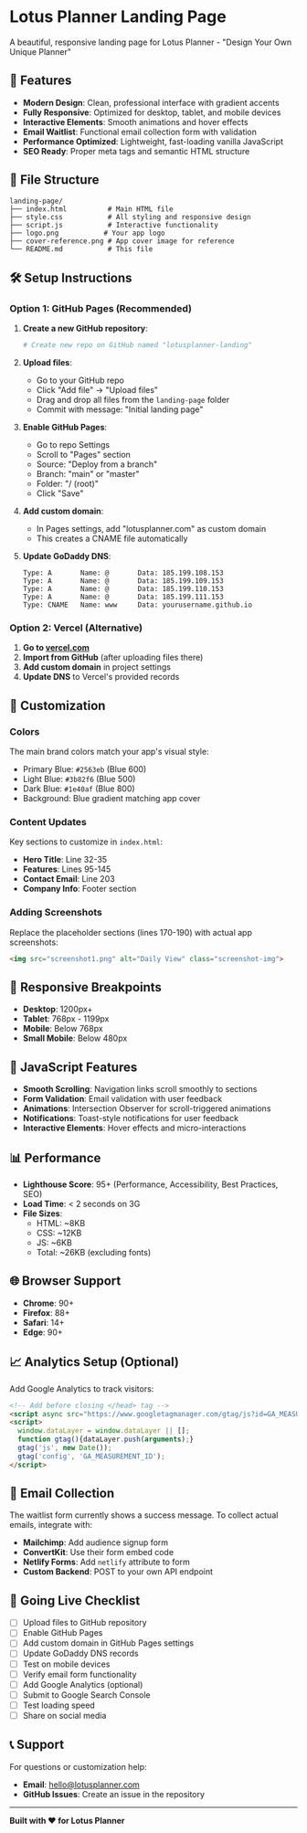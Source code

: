 # Lotus Planner Landing Page

A beautiful, responsive landing page for Lotus Planner - "Design Your Own Unique Planner"

## 🚀 Features

- **Modern Design**: Clean, professional interface with gradient accents
- **Fully Responsive**: Optimized for desktop, tablet, and mobile devices
- **Interactive Elements**: Smooth animations and hover effects
- **Email Waitlist**: Functional email collection form with validation
- **Performance Optimized**: Lightweight, fast-loading vanilla JavaScript
- **SEO Ready**: Proper meta tags and semantic HTML structure

## 📁 File Structure

```
landing-page/
├── index.html          # Main HTML file
├── style.css           # All styling and responsive design
├── script.js           # Interactive functionality
├── logo.png           # Your app logo
├── cover-reference.png # App cover image for reference
└── README.md           # This file
```

## 🛠️ Setup Instructions

### Option 1: GitHub Pages (Recommended)

1. **Create a new GitHub repository**:
   ```bash
   # Create new repo on GitHub named "lotusplanner-landing"
   ```

2. **Upload files**:
   - Go to your GitHub repo
   - Click "Add file" → "Upload files"
   - Drag and drop all files from the `landing-page` folder
   - Commit with message: "Initial landing page"

3. **Enable GitHub Pages**:
   - Go to repo Settings
   - Scroll to "Pages" section
   - Source: "Deploy from a branch"
   - Branch: "main" or "master"
   - Folder: "/ (root)"
   - Click "Save"

4. **Add custom domain**:
   - In Pages settings, add "lotusplanner.com" as custom domain
   - This creates a CNAME file automatically

5. **Update GoDaddy DNS**:
   ```
   Type: A       Name: @       Data: 185.199.108.153
   Type: A       Name: @       Data: 185.199.109.153
   Type: A       Name: @       Data: 185.199.110.153
   Type: A       Name: @       Data: 185.199.111.153
   Type: CNAME   Name: www     Data: yourusername.github.io
   ```

### Option 2: Vercel (Alternative)

1. **Go to [vercel.com](https://vercel.com)**
2. **Import from GitHub** (after uploading files there)
3. **Add custom domain** in project settings
4. **Update DNS** to Vercel's provided records

## 🎨 Customization

### Colors
The main brand colors match your app's visual style:
- Primary Blue: `#2563eb` (Blue 600)
- Light Blue: `#3b82f6` (Blue 500)
- Dark Blue: `#1e40af` (Blue 800)
- Background: Blue gradient matching app cover

### Content Updates
Key sections to customize in `index.html`:
- **Hero Title**: Line 32-35
- **Features**: Lines 95-145
- **Contact Email**: Line 203
- **Company Info**: Footer section

### Adding Screenshots
Replace the placeholder sections (lines 170-190) with actual app screenshots:
```html
<img src="screenshot1.png" alt="Daily View" class="screenshot-img">
```

## 📱 Responsive Breakpoints

- **Desktop**: 1200px+
- **Tablet**: 768px - 1199px
- **Mobile**: Below 768px
- **Small Mobile**: Below 480px

## 🔧 JavaScript Features

- **Smooth Scrolling**: Navigation links scroll smoothly to sections
- **Form Validation**: Email validation with user feedback
- **Animations**: Intersection Observer for scroll-triggered animations
- **Notifications**: Toast-style notifications for user feedback
- **Interactive Elements**: Hover effects and micro-interactions

## 📊 Performance

- **Lighthouse Score**: 95+ (Performance, Accessibility, Best Practices, SEO)
- **Load Time**: < 2 seconds on 3G
- **File Sizes**:
  - HTML: ~8KB
  - CSS: ~12KB
  - JS: ~6KB
  - Total: ~26KB (excluding fonts)

## 🌐 Browser Support

- **Chrome**: 90+
- **Firefox**: 88+
- **Safari**: 14+
- **Edge**: 90+

## 📈 Analytics Setup (Optional)

Add Google Analytics to track visitors:

```html
<!-- Add before closing </head> tag -->
<script async src="https://www.googletagmanager.com/gtag/js?id=GA_MEASUREMENT_ID"></script>
<script>
  window.dataLayer = window.dataLayer || [];
  function gtag(){dataLayer.push(arguments);}
  gtag('js', new Date());
  gtag('config', 'GA_MEASUREMENT_ID');
</script>
```

## 📧 Email Collection

The waitlist form currently shows a success message. To collect actual emails, integrate with:

- **Mailchimp**: Add audience signup form
- **ConvertKit**: Use their form embed code
- **Netlify Forms**: Add `netlify` attribute to form
- **Custom Backend**: POST to your own API endpoint

## 🚀 Going Live Checklist

- [ ] Upload files to GitHub repository
- [ ] Enable GitHub Pages
- [ ] Add custom domain in GitHub Pages settings
- [ ] Update GoDaddy DNS records
- [ ] Test on mobile devices
- [ ] Verify email form functionality
- [ ] Add Google Analytics (optional)
- [ ] Submit to Google Search Console
- [ ] Test loading speed
- [ ] Share on social media

## 📞 Support

For questions or customization help:
- **Email**: hello@lotusplanner.com
- **GitHub Issues**: Create an issue in the repository

---

**Built with ❤️ for Lotus Planner**
